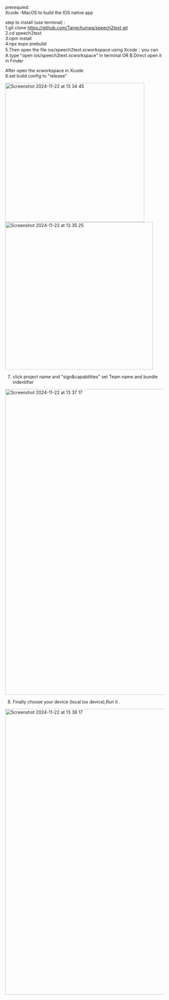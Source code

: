 prerequied:<br>
Xcode -MacOS to build the IOS native app<br>

step to install (use terminal) :<br>
1.git clone https://github.com/Tangchunwa/speech2text.git <br>
2.cd speech2text<br>
3.npm install<br>
4.npx expo prebuild<br>
5.Then open the file  ios/speech2text.xcworkspace using Xcode：you can <br>
        <tab>A.type "open ios/speech2text.xcworkspace" in terminal  OR
                B.Direct open it in Finder <br>

After open the xcworkspace in Xcode <br>
6.set build config to "release"<br>

<img width="442" alt="Screenshot 2024-11-22 at 13 34 45" src="https://github.com/user-attachments/assets/ed00dd98-28b0-494f-b1f8-553c9dbc4f02"><br>
<img width="469" alt="Screenshot 2024-11-22 at 13 35 25" src="https://github.com/user-attachments/assets/d25e5f9d-5a17-4d4a-9a4c-b46d0256ce8e"><br>


7. click  project name and "sign&capabilities" set Team name and bundle indentifier<br>

<img width="971" alt="Screenshot 2024-11-22 at 13 37 17" src="https://github.com/user-attachments/assets/f90d344e-3215-4dbb-936c-d2ae40d0bfbc"><br>

8. Finally choose your device (local ios device),Run it .<br>

<img width="908" alt="Screenshot 2024-11-22 at 13 38 17" src="https://github.com/user-attachments/assets/979d0bd9-bc10-45f8-90c6-fd5f9548408c">
<br>



